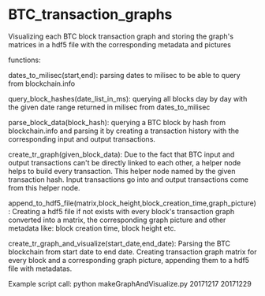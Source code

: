 # BTC_transaction_graphs
Visualizing each BTC block transaction graph and storing the graph's matrices in a hdf5 file with the corresponding metadata and pictures

functions: 

dates_to_milisec(start,end): parsing dates to milisec to be able to query from blockchain.info

query_block_hashes(date_list_in_ms): querying all blocks day by day with the given date range returned in milisec from dates_to_milisec

parse_block_data(block_hash): querying a BTC block by hash from blockchain.info and parsing it by creating a transaction history with 
                              the corresponding input and output transactions. 
                              
create_tr_graph(given_block_data): Due to the fact that BTC input and output transactions can't be directly linked to each other, a helper 
                                   node helps to build every transaction. This helper node named by the given transaction hash. Input 
                                   transactions go into and output transactions come from this helper node.
                                   
append_to_hdf5_file(matrix,block_height,block_creation_time,graph_picture): Creating a hdf5 file if not exists with every block's transaction
           graph converted into a matrix, the corresponding graph picture and other metadata like: block creation time, block height etc.
           
create_tr_graph_and_visualize(start_date,end_date): Parsing the BTC blockchain from start date to end date. Creating transaction graph 
           matrix for every block and a corresponding graph picture, appending them to a hdf5 file with metadatas.
           
  
 Example script call: python makeGraphAndVisualize.py 20171217 20171229
